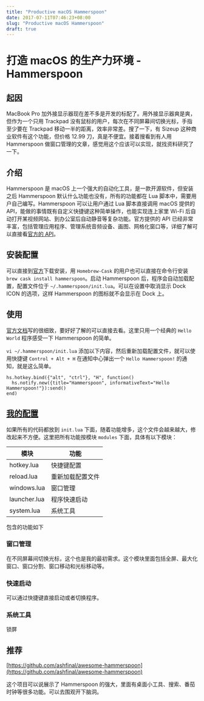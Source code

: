 ```yaml
---
title: "Productive macOS Hammerspoon"
date: 2017-07-11T07:46:23+08:00
slug: "Productive macOS Hammerspoon"
draft: true
---
```


# 打造 macOS 的生产力环境 - Hammerspoon

## 起因

MacBook Pro 加外接显示器现在差不多是开发的标配了。用外接显示器爽是爽，但作为一个只用 Trackpad 没有鼠标的用户，每次在不同屏幕间切换光标，手指至少要在 Trackpad 移动一半的距离，效率非常差。搜了一下，有 Sizeup 这种商业软件有这个功能，但价格 12.99 刀，真是不便宜。接着搜看到有人用 Hammerspoon 做窗口管理的文章，感觉用这个应该可以实现，就找资料研究了一下。

## 介绍

Hammerspoon 是 macOS 上一个强大的自动化工具，是一款开源软件，但安装之后 Hammerspoon 默认什么功能也没有，所有的功能都在 Lua 脚本中，需要用户自己编写。Hammerspoon 可以让用户通过 Lua 脚本直接调用 macOS 提供的 API，能做的事情既有自定义快捷键这种简单操作，也能实现连上家里 Wi-Fi 后自动打开某视频网站、到办公室后自动静音等复杂功能。官方提供的 API 已经非常丰富，包括管理应用程序、管理系统音频设备、画图、网格化窗口等，详细了解可以直接看[官方的 API](http://www.hammerspoon.org/docs/)。

## 安装配置

可以直接到[官方](http://www.hammerspoon.org/)下载安装，用 `Homebrew-Cask` 的用户也可以直接在命令行安装 `brew cask install hammerspoon`。启动 Hammerspoon 后，程序会自动加载配置，配置文件位于 `~/.hammerspoon/init.lua`。可以在设置中取消显示 Dock ICON 的选项，这样 Hammerspoon 的图标就不会显示在 Dock 上。

## 使用

[官方文档](http://www.hammerspoon.org/docs/index.html)写的很细致，要好好了解的可以直接去看。这里只用一个经典的 `Hello World` 程序感受一下 Hammerspoon 的简单。

`vi ~/.hammerspoon/init.lua` 添加以下内容，然后重新加载配置文件，就可以使用快捷键  `Control + Alt + H` 在通知中心弹出一个 `Hello Hammerspoon!` 的通知，就是这么简单。

```
hs.hotkey.bind({"alt", "ctrl"}, "H", function()
  hs.notify.new({title="Hammerspoon", informativeText="Hello Hammerspoon!"}):send()
end)
```

## [我的配置](https://github.com/greyby/hammerspoon)

如果所有的代码都放到 `init.lua` 下面，随着功能增多，这个文件会越来越大，修改起来不方便。这里把所有功能按模块 `modules` 下面，具体有以下模块：

|   模块       |  功能           |
| ----------- | -------------- |
| hotkey.lua  | 快捷键配置       |
| reload.lua  | 重新加载配置文件  |
| windows.lua | 窗口管理     |
| launcher.lua| 程序快速启动  |
| system.lua  | 系统工具     |


包含的功能如下


### 窗口管理

在不同屏幕间切换光标，这个也是我的最初需求。这个模块里面包括全屏、最大化窗口、窗口分割、窗口移动和光标移动等。

### 快速启动

可以通过快捷键直接启动或者切换程序。

### 系统工具

锁屏


## 推荐

[https://github.com/ashfinal/awesome-hammerspoon](https://github.com/ashfinal/awesome-hammerspoon)

这个项目可以说展示了 Hammerspoon 的强大，里面有桌面小工具、搜索、番茄时钟等很多功能。可以去围观开下脑洞。
